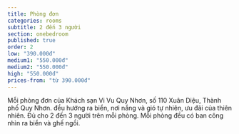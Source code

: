 ```yaml
---
title: Phòng đơn
categories: rooms
subtitle: 2 đến 3 người
section: onebedroom
published: true
order: 2
low: "390.000đ"
medium1: "550.000đ"
medium2: "550.000đ"
high: "550.000đ"
prices-from: "từ 390.000đ"
---
```


Mỗi phòng đơn của Khách sạn Vi Vu Quy Nhơn, số 110 Xuân Diệu, Thành phố Quy Nhơn.
đều hướng ra biển, nơi nắng và gió tự nhiên, ưu đãi của thiên nhiên.
Đủ cho 2 đến 3 người trên mỗi phòng.
Mỗi phòng đều có ban công nhìn ra biển và ghế ngồi.
